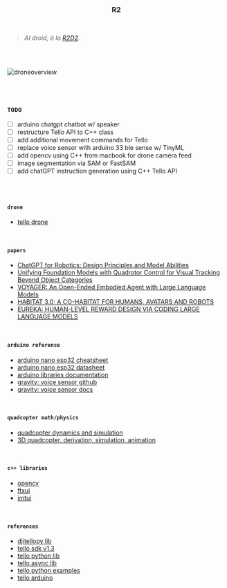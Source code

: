 <h3 align="center">R2</h3>

<br>

> _AI droid, à la [R2D2](https://www.starwars.com/databank/r2-d2/)._

<br>
<br>

![droneoverview](https://i.imgur.com/9pmgEsE.jpg)

<br>
<br>

### `TODO`

- [ ] arduino chatgpt chatbot w/ speaker
- [ ] restructure Tello API to C++ class
- [ ] add additional movement commands for Tello
- [ ] replace voice sensor with arduino 33 ble sense w/ TinyML
- [ ] add opencv using C++ from macbook for drone camera feed
- [ ] image segmentation via SAM or FastSAM
- [ ] add chatGPT instruction generation using C++ Tello API

<br>
<br>

#### `drone`

* [tello drone](https://www.ryzerobotics.com/tello)

<br>

#### `papers`

* [ChatGPT for Robotics: Design Principles and Model Abilities](https://www.microsoft.com/en-us/research/uploads/prod/2023/02/ChatGPT___Robotics.pdf)
* [Unifying Foundation Models with Quadrotor Control for Visual Tracking Beyond Object Categories](https://arxiv.org/pdf/2310.04781.pdf)
* [VOYAGER: An Open-Ended Embodied Agent with Large Language Models](https://arxiv.org/pdf/2305.16291.pdf)
* [HABITAT 3.0: A CO-HABITAT FOR HUMANS, AVATARS AND ROBOTS](https://ai.meta.com/static-resource/habitat3)
* [EUREKA: HUMAN-LEVEL REWARD DESIGN VIA CODING LARGE LANGUAGE MODELS](https://arxiv.org/pdf/2310.12931.pdf)

<br>

#### `arduino reference`

* [arduino nano esp32 cheatsheet](https://docs.arduino.cc/tutorials/nano-esp32/cheat-sheet)
* [arduino nano esp32 datasheet](https://docs.arduino.cc/resources/datasheets/ABX00083-datasheet.pdf)
* [arduino libraries documentation](https://www.arduino.cc/reference/en/libraries/)
* [gravity: voice sensor github](https://github.com/DFRobot/DFRobot_DF2301Q?tab=readme-ov-file)
* [gravity: voice sensor docs](https://wiki.dfrobot.com/SKU_SEN0539-EN_Gravity_Voice_Recognition_Module_I2C_UART#target_2)

<br>

#### `quadcopter math/physics`

* [quadcopter dynamics and simulation](https://andrew.gibiansky.com/blog/physics/quadcopter-dynamics/)
* [3D quadcopter, derivation, simulation, animation](https://www.youtube.com/watch?v=4hlQ2pf842U)

<br>

#### `c++ libraries`

* [opencv](https://github.com/opencv/opencv)
* [ftxui](https://github.com/ArthurSonzogni/FTXUI)
* [imtui](https://github.com/ggerganov/imtui)

<br>

#### `references`

* [djitellopy lib](https://github.com/damiafuentes/DJITelloPy)
* [tello sdk v1.3](https://dl-cdn.ryzerobotics.com/downloads/tello/20180910/Tello%20SDK%20Documentation%20EN_1.3.pdf)
* [tello python lib](https://github.com/dji-sdk/Tello-Python)
* [tello async lib](https://github.com/robagar/tello-asyncio)
* [tello python examples](https://github.com/dji-sdk/Tello-Python)
* [tello arduino](https://github.com/akshayvernekar/telloArduino)
